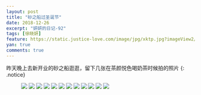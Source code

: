 ```yaml
---
layout: post
title: "砂之船过圣诞节"
date: 2018-12-26
excerpt: "妍妍的日记-92"
tags: [徐晓妍]
feature: https://static.justice-love.com/image/jpg/xktp.jpg?imageView2/1/w/1200/h/500
yan: true
comments: true
---
```

昨天晚上去新开业的砂之船逛逛，留下几张在茶颜悦色喝奶茶时候拍的照片
{: .notice}
<figure>
    <img src="{{ site.staticUrl }}/yanyan/image/shazhichuanshengdan1.jpg?imageslim&imageMogr2/auto-orient" />
    <img src="{{ site.staticUrl }}/yanyan/image/shazhichuanshengdan2.jpg?imageslim&imageMogr2/auto-orient" />
    <img src="{{ site.staticUrl }}/yanyan/image/shazhichuanshengdan3.jpg?imageslim&imageMogr2/auto-orient" />
    <img src="{{ site.staticUrl }}/yanyan/image/shazhichuanshengdan4.jpg?imageslim&imageMogr2/auto-orient" />
    <img src="{{ site.staticUrl }}/yanyan/image/shazhichuanshengdan5.jpg?imageslim&imageMogr2/auto-orient" />
    <img src="{{ site.staticUrl }}/yanyan/image/shazhichuanshengdan6.jpg?imageslim&imageMogr2/auto-orient" />
    <img src="{{ site.staticUrl }}/yanyan/image/shazhichuanshengdan7.jpg?imageslim&imageMogr2/auto-orient" />
    <img src="{{ site.staticUrl }}/yanyan/image/shazhichuanshengdan8.jpg?imageslim&imageMogr2/auto-orient" />
    <img src="{{ site.staticUrl }}/yanyan/image/shazhichuanshengdan10.jpg?imageslim&imageMogr2/auto-orient" />
    <img src="{{ site.staticUrl }}/yanyan/image/shazhichuanshengdan11.jpg?imageslim&imageMogr2/auto-orient" />
    <img src="{{ site.staticUrl }}/yanyan/image/shazhichuanshengdan13.jpg?imageslim&imageMogr2/auto-orient" />
    <img src="{{ site.staticUrl }}/yanyan/image/shazhichuanshengdan9.jpg?imageslim&imageMogr2/auto-orient" />
</figure>
